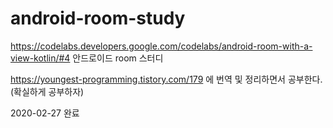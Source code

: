 # android-room-study
https://codelabs.developers.google.com/codelabs/android-room-with-a-view-kotlin/#4      안드로이드 room 스터디


https://youngest-programming.tistory.com/179 에 번역 및 정리하면서 공부한다. (확실하게 공부하자)

2020-02-27 완료
